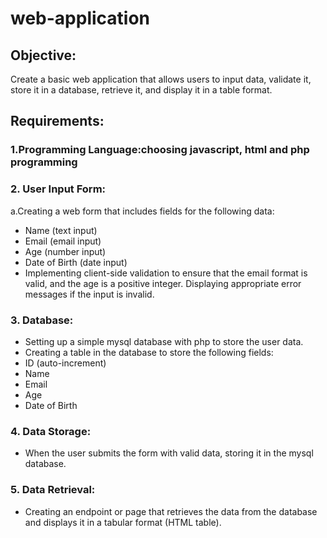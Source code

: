 # web-application
## Objective:
Create a basic web application that allows users to input data, validate it, store it in a
database, retrieve it, and display it in a table format.
## Requirements:
### 1.Programming Language:choosing javascript, html and php programming 
### 2. User Input Form:
a.Creating a web form that includes fields for the following data:
* Name (text input)
* Email (email input)
* Age (number input)
* Date of Birth (date input)
* Implementing client-side validation to ensure that the email format is valid, and the age
is a positive integer. Displaying appropriate error messages if the input is invalid.

### 3. Database:
* Setting up a simple mysql database with php to store the user data.
* Creating a table in the database to store the following fields:
* ID (auto-increment)
* Name
* Email
* Age
* Date of Birth

### 4. Data Storage:
* When the user submits the form with valid data, storing it in the mysql database.
### 5. Data Retrieval:
* Creating an endpoint or page that retrieves the data from the database and displays it
in a tabular format (HTML table).
